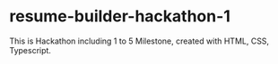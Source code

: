 # resume-builder-hackathon-1
This is Hackathon including 1 to 5 Milestone, created with HTML, CSS, Typescript.
